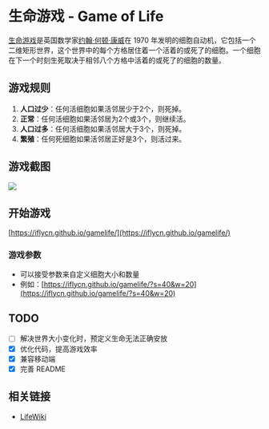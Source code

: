 # 生命游戏 - Game of Life
[生命游戏](https://baike.baidu.com/item/%E7%94%9F%E5%91%BD%E6%B8%B8%E6%88%8F)是英国数学家[约翰·何顿·康威](https://baike.baidu.com/item/%E7%BA%A6%E7%BF%B0%C2%B7%E4%BD%95%E9%A1%BF%C2%B7%E5%BA%B7%E5%A8%81)在 1970 年发明的细胞自动机，它包括一个二维矩形世界，这个世界中的每个方格居住着一个活着的或死了的细胞。一个细胞在下一个时刻生死取决于相邻八个方格中活着的或死了的细胞的数量。

## 游戏规则
1. **人口过少**：任何活细胞如果活邻居少于2个，则死掉。
2. **正常**：任何活细胞如果活邻居为2个或3个，则继续活。
3. **人口过多**：任何活细胞如果活邻居大于3个，则死掉。
4. **繁殖**：任何死细胞如果活邻居正好是3个，则活过来。

## 游戏截图
![](https://github.com/iflycn/gamelife/blob/master/ScreenGif.gif)

## 开始游戏
[https://iflycn.github.io/gamelife/](https://iflycn.github.io/gamelife/)
### 游戏参数
- 可以接受参数来自定义细胞大小和数量
- 例如：[https://iflycn.github.io/gamelife/?s=40&w=20](https://iflycn.github.io/gamelife/?s=40&w=20)

## TODO
- [ ] 解决世界大小变化时，预定义生命无法正确安放
- [x] 优化代码，提高游戏效率
- [x] 兼容移动端
- [x] 完善 README

## 相关链接
- [LifeWiki](http://www.conwaylife.com/wiki/Main_Page)
